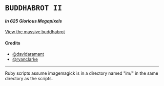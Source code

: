 # <code>BUDDHABROT II</code>
#### _In 625 Glorious Megapixels_

[View the massive buddhabrot](http://htmlpreview.github.io/?https://github.com/buddhabrot-2/buddhabrot-2/blob/master/index.html)

#### Credits
* [@davidaramant](https://github.com/davidaramant)
* [@ryanclarke](https://github.com/ryanclarke)

---

Ruby scripts assume imagemagick is in a directory named "im/" in the same directory as the scripts.

